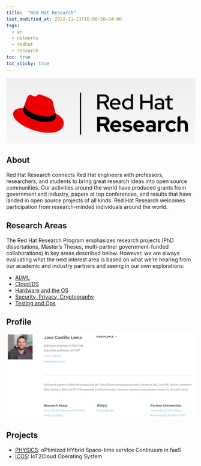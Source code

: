```yaml
---
title:  "Red Hat Research"
last_modified_at: 2022-11-21T16:00:58-04:00
tags:
  - en
  - networks
  - redhat
  - research
toc: true
toc_sticky: true
---
```


[![](/assets/images/posts/2022-08-10-rh-research/1.jpg)](https://research.redhat.com/)

## About

Red Hat Research connects Red Hat engineers with professors, researchers, and students to bring great research ideas into open source communities. Our activities around the world have produced grants from government and industry, papers at top conferences, and results that have landed in open source projects of all kinds. Red Hat Research welcomes participation from research-minded individuals around the world.

## Research Areas

The Red Hat Research Program emphasizes research projects (PhD dissertations, Master’s Theses, multi-partner government-funded collaborations) in key areas described below. However, we are always evaluating what the next interest area is based on what we’re hearing from our academic and industry partners and seeing in our own explorations:
 - [AI/ML](https://research.redhat.com/research-areas/ai-ml/)
 - [Cloud/DS](https://research.redhat.com/research-areas/cloud-ds/)
 - [Hardware and the OS](https://research.redhat.com/research-areas/hardware-and-the-os/)
 - [Security, Privacy, Cryptography](https://research.redhat.com/research-areas/security-privacy-cryptography/)
 - [Testing and Ops](https://research.redhat.com/research-areas/testing-and-ops/)


## Profile

[![](/assets/images/posts/2022-08-10-rh-research/2.png)](https://research.redhat.com/blog/project_member/jose-castillo-lema/)


## Projects

- [PHYSICS](/physics): oPtimized HYbrid Space-time servIce Continuum in faaS
- [ICOS](/icos): IoT2Cloud Operating System